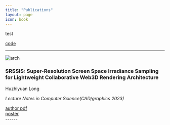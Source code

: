 ```yaml
---
title: "Publications"
layout: page
icon: book
---
```


<p>test</p>
<div class="more"><a href="./test.html">code</a></div>

------

<img class="img-square" src="2023/SRSSIS/pic.jpg" title="arch">
<h3>SRSSIS: Super-Resolution Screen Space Irradiance Sampling for Lightweight Collaborative Web3D Rendering Architecture</h3>

Huzhiyuan Long

*Lecture Notes in Computer Science(CAD/graphics 2023)*

<div class="more"><a href="./2023/SRSSIS/SRSSIS.pdf">author pdf</a></div>
<div class="more"><a href="./2023/SRSSIS/poster.pdf">poster</a></div>
------
